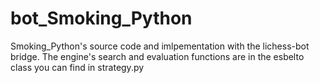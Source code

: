 # bot_Smoking_Python
Smoking_Python's source code and imlpementation with the lichess-bot bridge. The engine's search and evaluation functions are in the esbelto class you can find in strategy.py
